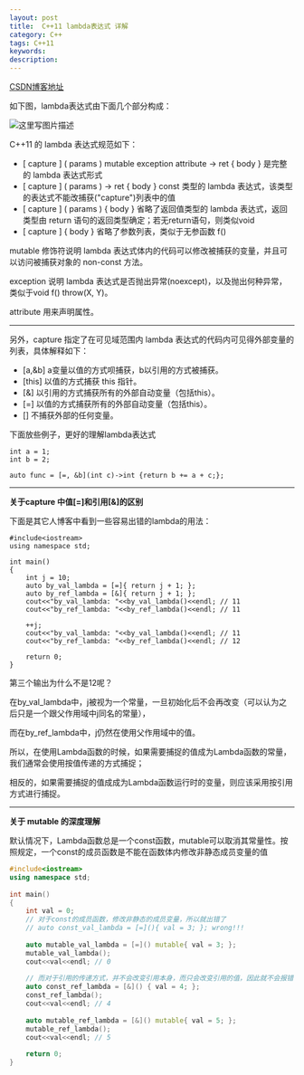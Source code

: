 ```yaml
---
layout: post
title:  C++11 lambda表达式 详解
category: C++
tags: C++11
keywords: 
description: 
---
```


[CSDN博客地址](http://blog.csdn.net/liukang325/article/details/53610869)

如下图，lambda表达式由下面几个部分构成：

![这里写图片描述](http://img.blog.csdn.net/20161213155101488?watermark/2/text/aHR0cDovL2Jsb2cuY3Nkbi5uZXQvbGl1a2FuZzMyNQ==/font/5a6L5L2T/fontsize/400/fill/I0JBQkFCMA==/dissolve/70/gravity/SouthEast)

C++11 的 lambda 表达式规范如下：

 - [ capture ] ( params ) mutable exception attribute -> ret { body }
    是完整的 lambda 表达式形式
 - [ capture ] ( params ) -> ret { body }
    const 类型的 lambda 表达式，该类型的表达式不能改捕获("capture")列表中的值
 - [ capture ] ( params ) { body }
   省略了返回值类型的 lambda 表达式，返回类型由 return 语句的返回类型确定；若无return语句，则类似void
 - [ capture ] { body }
   省略了参数列表，类似于无参函数 f()


mutable 修饰符说明 lambda 表达式体内的代码可以修改被捕获的变量，并且可以访问被捕获对象的 non-const 方法。

exception 说明 lambda 表达式是否抛出异常(noexcept)，以及抛出何种异常，类似于void f() throw(X, Y)。

attribute 用来声明属性。


----------


另外，capture 指定了在可见域范围内 lambda 表达式的代码内可见得外部变量的列表，具体解释如下：

 - [a,&b] a变量以值的方式呗捕获，b以引用的方式被捕获。
 - [this] 以值的方式捕获 this 指针。 
 - [&] 以引用的方式捕获所有的外部自动变量（包括this）。
 - [=] 以值的方式捕获所有的外部自动变量（包括this）。 
 - [] 不捕获外部的任何变量。

 下面放些例子，更好的理解lambda表达式

```
int a = 1;
int b = 2;
 
auto func = [=, &b](int c)->int {return b += a + c;};
```
 
----------

**关于capture 中值[=]和引用[&]的区别**

下面是其它人博客中看到一些容易出错的lambda的用法：

```
#include<iostream>         
using namespace std;       
                           
int main()                 
{                          
    int j = 10;            
    auto by_val_lambda = [=]{ return j + 1; };
    auto by_ref_lambda = [&]{ return j + 1; };
    cout<<"by_val_lambda: "<<by_val_lambda()<<endl; // 11
    cout<<"by_ref_lambda: "<<by_ref_lambda()<<endl; // 11
                           
    ++j;                   
    cout<<"by_val_lambda: "<<by_val_lambda()<<endl; // 11
    cout<<"by_ref_lambda: "<<by_ref_lambda()<<endl; // 12
                           
    return 0;              
}
```

第三个输出为什么不是12呢？

在by_val_lambda中，j被视为一个常量，一旦初始化后不会再改变（可以认为之后只是一个跟父作用域中j同名的常量），

而在by_ref_lambda中，j仍然在使用父作用域中的值。

所以，在使用Lambda函数的时候，如果需要捕捉的值成为Lambda函数的常量，我们通常会使用按值传递的方式捕捉；

相反的，如果需要捕捉的值成成为Lambda函数运行时的变量，则应该采用按引用方式进行捕捉。

----------

**关于 mutable 的深度理解**

默认情况下，Lambda函数总是一个const函数，mutable可以取消其常量性。按照规定，一个const的成员函数是不能在函数体内修改非静态成员变量的值

```c++
#include<iostream>                  
using namespace std;                
                                    
int main()                          
{                                   
    int val = 0;  
    // 对于const的成员函数，修改非静态的成员变量，所以就出错了                                  
    // auto const_val_lambda = [=](){ val = 3; }; wrong!!!
    
    auto mutable_val_lambda = [=]() mutable{ val = 3; };
    mutable_val_lambda();           
    cout<<val<<endl; // 0
                   
    // 而对于引用的传递方式，并不会改变引用本身，而只会改变引用的值，因此就不会报错了                 
    auto const_ref_lambda = [&]() { val = 4; };
    const_ref_lambda();             
    cout<<val<<endl; // 4
                                    
    auto mutable_ref_lambda = [&]() mutable{ val = 5; };
    mutable_ref_lambda();           
    cout<<val<<endl; // 5
                                    
    return 0;      
}
```
